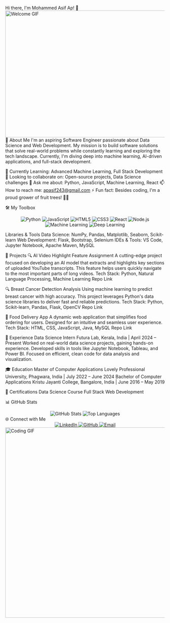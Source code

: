 
Hi there, I'm Mohammed Asif Ap! 👋
<img src="https://cdn.dribbble.com/users/416610/screenshots/4801105/media/be031f8d02ca8cc404d44be54ee2c493.gif" alt="Welcome GIF" width="600" height="400">
🚀 About Me
I'm an aspiring Software Engineer passionate about Data Science and Web Development. My mission is to build software solutions that solve real-world problems while constantly learning and exploring the tech landscape. Currently, I'm diving deep into machine learning, AI-driven applications, and full-stack development.

🌱 Currently Learning: Advanced Machine Learning, Full Stack Development
👯 Looking to collaborate on: Open-source projects, Data Science challenges
💬 Ask me about: Python, JavaScript, Machine Learning, React
📫 How to reach me: apasif243@gmail.com
⚡ Fun fact: Besides coding, I'm a proud grower of fruit trees! 🍋🥭

🛠️ My Toolbox
<div align="center"> <img src="https://img.shields.io/badge/-Python-3776AB?style=for-the-badge&logo=python&logoColor=white" alt="Python"/> <img src="https://img.shields.io/badge/-JavaScript-F7DF1E?style=for-the-badge&logo=javascript&logoColor=black" alt="JavaScript"/> <img src="https://img.shields.io/badge/-HTML5-E34F26?style=for-the-badge&logo=html5&logoColor=white" alt="HTML5"/> <img src="https://img.shields.io/badge/-CSS3-1572B6?style=for-the-badge&logo=css3&logoColor=white" alt="CSS3"/> <img src="https://img.shields.io/badge/-React-61DAFB?style=for-the-badge&logo=react&logoColor=black" alt="React"/> <img src="https://img.shields.io/badge/-Node.js-339933?style=for-the-badge&logo=node.js&logoColor=white" alt="Node.js"/> <img src="https://img.shields.io/badge/-Machine_Learning-FF6F00?style=for-the-badge&logo=tensorflow&logoColor=white" alt="Machine Learning"/> <img src="https://img.shields.io/badge/-Deep_Learning-FF6F00?style=for-the-badge&logo=pytorch&logoColor=white" alt="Deep Learning"/> </div>

Libraries & Tools
Data Science: NumPy, Pandas, Matplotlib, Seaborn, Scikit-learn
Web Development: Flask, Bootstrap, Selenium
IDEs & Tools: VS Code, Jupyter Notebook, Apache Maven, MySQL

🌟 Projects
🔍 AI Video Highlight Feature Assignment
A cutting-edge project focused on developing an AI model that extracts and highlights key sections of uploaded YouTube transcripts. This feature helps users quickly navigate to the most important parts of long videos.
Tech Stack: Python, Natural Language Processing, Machine Learning
Repo Link

🔍 Breast Cancer Detection Analysis
Using machine learning to predict breast cancer with high accuracy. This project leverages Python's data science libraries to deliver fast and reliable predictions.
Tech Stack: Python, Scikit-learn, Pandas, Flask, OpenCV
Repo Link

🍔 Food Delivery App
A dynamic web application that simplifies food ordering for users. Designed for an intuitive and seamless user experience.
Tech Stack: HTML, CSS, JavaScript, Java, MySQL
Repo Link

💼 Experience
Data Science Intern
Futura Lab, Kerala, India | April 2024 – Present
Worked on real-world data science projects, gaining hands-on experience.
Developed skills in tools like Jupyter Notebook, Tableau, and Power BI.
Focused on efficient, clean code for data analysis and visualization.

🎓 Education
Master of Computer Applications
Lovely Professional University, Phagwara, India | July 2022 – June 2024
Bachelor of Computer Applications
Kristu Jayanti College, Bangalore, India | June 2016 – May 2019

🏅 Certifications
Data Science Course
Full Stack Web Development

📊 GitHub Stats
<div align="center"> <img src="https://github-readme-stats.vercel.app/api?username=markasif&show_icons=true&theme=tokyonight" alt="GitHub Stats"/> <img src="https://github-readme-stats.vercel.app/api/top-langs/?username=markasif&layout=compact&theme=tokyonight" alt="Top Languages"/> </div>
🌐 Connect with Me
<div align="center"> <a href="https://www.linkedin.com/in/asifap7/" target="_blank"> <img src="https://img.shields.io/badge/-LinkedIn-0077B5?style=for-the-badge&logo=linkedin&logoColor=white" alt="LinkedIn"/> </a> <a href="https://github.com/markasif" target="_blank"> <img src="https://img.shields.io/badge/-GitHub-181717?style=for-the-badge&logo=github&logoColor=white" alt="GitHub"/> </a> <a href="mailto:apasif243@gmail.com"> <img src="https://img.shields.io/badge/-Email-D14836?style=for-the-badge&logo=gmail&logoColor=white" alt="Email"/> </a> </div> <img src="https://media.giphy.com/media/3oKIPEqDGUULpEU0aQ/giphy.gif" alt="Coding GIF" width="600"/>







